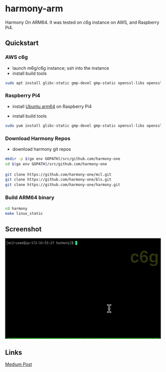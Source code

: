 # harmony-arm
Harmony On ARM64. It was tested on c6g instance on AWS, and Raspberry Pi4.

## Quickstart
### AWS c6g
* launch m6g/c6g instance; ssh into the instance
* install build tools
```bash
sudo apt install glibc-static gmp-devel gmp-static openssl-libs openssl-static gcc-c++
```

### Raspberry Pi4
* install [Ubuntu arm64](https://ubuntu.com/tutorials/how-to-install-ubuntu-desktop-on-raspberry-pi-4#1-overview) on Raspberry Pi4

* install build tools

```bash
sudo yum install glibc-static gmp-devel gmp-static openssl-libs openssl-static gcc-c++
```

### Download Harmony Repos
* download harmony git repos
```bash
mkdir -p $(go env GOPATH)/src/github.com/harmony-one
cd $(go env GOPATH)/src/github.com/harmony-one

git clone https://github.com/harmony-one/mcl.git
git clone https://github.com/harmony-one/bls.git
git clone https://github.com/harmony-one/harmony.git
```

### Build ARM64 binary
```bash
cd harmony
make linux_static
```

## Screenshot
![screenshot](screencast/harmony-on-arm-480.gif)


## Links
[Medium Post](https://medium.com/@leo_hao/harmony-on-arm64-d4508de9929f)
